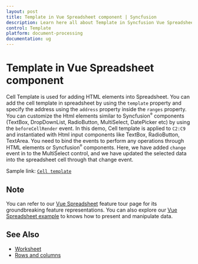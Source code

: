 ```yaml
---
layout: post
title: Template in Vue Spreadsheet component | Syncfusion
description: Learn here all about Template in Syncfusion Vue Spreadsheet component of Syncfusion Essential JS 2 and more.
control: Template 
platform: document-processing
documentation: ug
---
```


# Template in Vue Spreadsheet component

Cell Template is used for adding HTML elements into Spreadsheet. You can add the cell template in spreadsheet by using the `template` property and specify the address using the `address` property inside the `ranges` property. You can customize the Html elements similar to Syncfusion<sup style="font-size:70%">&reg;</sup> components (TextBox, DropDownList, RadioButton, MultiSelect, DatePicker etc) by using the `beforeCellRender` event. In this demo, Cell template is applied to `C2:C9` and instantiated with Html input components like TextBox, RadioButton, TextArea. You need to bind the events to perform any operations through HTML elements or Syncfusion<sup style="font-size:70%">&reg;</sup> components. Here, we have added `change` event in to the MultiSelect control, and we have updated the selected data into the spreadsheet cell through that change event.

<!-- ```
<template>
 <ejs-spreadsheet id="spreadsheet" ref="spreadsheet" :showRibbon="false" :allowResizing="false" :showFormulaBar="false" :allowOpen="false" :allowSave="false" :scrollSettings="scrollSettings" :created="created" :allowEditing="false" :selectionSettings="selectionSettings">
        <e-sheets>
          <e-sheet name="Registration Form" :rowCount="40" :colCount="30" :showGridLines="false">
            <e-ranges>
              <e-range :template="nameTextbox" address="C2"></e-range>
              <e-range :template="dobTextbox" address="C3"></e-range>
              <e-range :template="genderRadiobutton" address="C4"></e-range>
              <e-range :template="dropdownlist" address="C5"></e-range>
              <e-range :template="multiselect" address="C6"></e-range>
              <e-range :template="mobileTextbox" address="C7"></e-range>
              <e-range :template="emailTextbox" address="C8"></e-range>
              <e-range :template="addressTextbox" address="C9"></e-range>
              <e-range :template="addButton" address="C11"></e-range>
            </e-ranges>
            <e-rows>
              <e-row height=55>
                        <e-cells>
                            <e-cell index=1 value="Interview Registration Form"></e-cell>
                        </e-cells>
                    </e-row>
                    <e-row height=55>
                        <e-cells>
                            <e-cell index=1 value="Name:"></e-cell>
                        </e-cells>
                    </e-row>
                    <e-row height=45>
                        <e-cells>
                            <e-cell index=1 value="Date of Birth:"></e-cell>
                        </e-cells>
                    </e-row>
                    <e-row height=45>
                        <e-cells>
                            <e-cell index=1 value="Gender:"></e-cell>
                        </e-cells>
                    </e-row>
                    <e-row height=45>
                        <e-cells>
                            <e-cell index=1 value="Year of Experience:"></e-cell>
                        </e-cells>
                    </e-row>
                    <e-row height=45>
                        <e-cells>
                            <e-cell index=1 value="Areas of Interest:"></e-cell>
                        </e-cells>
                    </e-row>
                    <e-row height=45>
                        <e-cells>
                            <e-cell index=1 value="Mobile Number:"></e-cell>
                        </e-cells>
                    </e-row>
                    <e-row height=45>
                        <e-cells>
                            <e-cell index=1 value="Email:"></e-cell>
                        </e-cells>
                    </e-row>
                    <e-row height=82>
                        <e-cells>
                            <e-cell index=1 value="Address:"></e-cell>
                        </e-cells>
                    </e-row>
            </e-rows>
            <e-columns>
                    <e-column index=1 :width="190"></e-column>
                    <e-column :width="350"></e-column>
                </e-columns>
          </e-sheet>
        </e-sheets>
      </ejs-spreadsheet>
</template>

<script>
import Vue from "vue";
import { SpreadsheetPlugin } from "@syncfusion/ej2-vue-spreadsheet";
import nameTextboxTemplate from "./name-textbox.vue";
import dobTextboxTemplate from "./dob-textbox.vue";
import genderRadioTemplate from "./gender-radiobutton.vue";
import dropdownlistTemplate from "./dropdownlist.vue";
import multiselectTemplate from "./multiselect.vue";
import mobileTextboxTemplate  from "./mobile-textbox.vue";
import emailTextboxTemplate  from "./email-textbox.vue";
import addressTextboxTemplate  from "./address-textbox.vue";
import addButtonTemplate  from "./add-button.vue";
Vue.use(SpreadsheetPlugin);
export default {
  name: 'app',
  data () {
    return {
        scrollSettings: { isFinite: true },
      selectionSettings: { mode: 'None' },
      nameTextbox: function() {
        return { template: nameTextboxTemplate }
      },
      dobTextbox: function() {
        return { template: dobTextboxTemplate }
      },
      genderRadiobutton: function() {
        return { template: genderRadioTemplate }
      },
      dropdownlist: function() {
        return { template: dropdownlistTemplate }
      },
      multiselect: function() {
        return { template: multiselectTemplate }
      },
      mobileTextbox: function() {
        return { template: mobileTextboxTemplate }
      },
      emailTextbox: function() {
        return { template: emailTextboxTemplate }
      },
      addressTextbox: function() {
        return { template: addressTextboxTemplate }
      },
      addButton: function() {
        return { template: addButtonTemplate }
      }
    }
  },
  methods: {
    created: function() {
      var spreadsheet = this.$refs.spreadsheet;
      // Applies format to specified range
      spreadsheet.cellFormat({ fontWeight: 'bold' }, 'B2:B9');
      spreadsheet.cellFormat({ fontSize: '12pt', fontWeight: 'bold', textAlign: 'center', verticalAlign: 'middle', textDecoration: 'underline' }, 'B1');
      // Merges B1 and C1 cells
      spreadsheet.merge('B1:C1');
    }
  }
}
</script>

<style>
 @import "../node_modules/@syncfusion/ej2-vue-spreadsheet/styles/material.css";
 @import '../node_modules/@syncfusion/ej2-base/styles/material.css';  
 @import '../node_modules/@syncfusion/ej2-buttons/styles/material.css';  
 @import '../node_modules/@syncfusion/ej2-dropdowns/styles/material.css';  
 @import '../node_modules/@syncfusion/ej2-inputs/styles/material.css';  
 @import '../node_modules/@syncfusion/ej2-navigations/styles/material.css';
 @import '../node_modules/@syncfusion/ej2-popups/styles/material.css';
 @import '../node_modules/@syncfusion/ej2-splitbuttons/styles/material.css';
 @import '../node_modules/@syncfusion/ej2-grids/styles/material.css';
 @import "../node_modules/@syncfusion/ej2-spreadsheet/styles/material.css";
</style>
``` -->
Sample link: [`Cell template`](https://document.syncfusion.com/demos/spreadsheet-editor/vue/#/tailwind3/spreadsheet/cell-template.html)

## Note

You can refer to our [Vue Spreadsheet](https://www.syncfusion.com/spreadsheet-editor-sdk/vue-spreadsheet-editor) feature tour page for its groundbreaking feature representations. You can also explore our [Vue Spreadsheet example](https://document.syncfusion.com/demos/spreadsheet-editor/vue/#/tailwind3/spreadsheet/default.html) to knows how to present and manipulate data.

## See Also

* [Worksheet](./worksheet)
* [Rows and columns](./rows-and-columns)